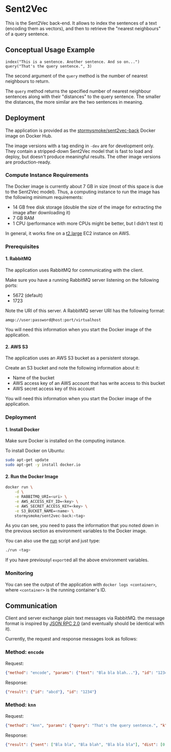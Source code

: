 # Sent2Vec

This is the Sent2Vec back-end. It allows to index the sentences of a text (encoding them as vectors), and then to retrieve the "nearest neighbours" of a query sentence.

## Conceptual Usage Example

~~~
index("This is a sentence. Another sentence. And so on...")
query("That's the query sentence.", 3)
~~~

The second argument of the `query` method is the number of nearest neighbours to return.

The `query` method returns the specified number of nearest neighbour sentences along with their "distances" to the query sentence. The smaller the distances, the more similar are the two sentences in meaning.

## Deployment

The application is provided as the [stormysmoke/sent2vec-back](https://hub.docker.com/r/stormysmoke/sent2vec-back/) Docker image on Docker Hub.

The image versions with a tag ending in `-dev` are for development only. They contain a stripped-down Sent2Vec model that is fast to load and deploy, but doesn't produce meaningful results. The other image versions are production-ready.

### Compute Instance Requirements

The Docker image is currently about 7 GB in size (most of this space is due to the Sent2Vec model). Thus, a computing instance to run the image has the following minimum requirements:

- 14 GB free disk storage (double the size of the image for extracting the image after downloading it)
- 7 GB RAM
- 1 CPU (performance with more CPUs might be better, but I didn't test it)

In general, it works fine on a [t2.large](https://aws.amazon.com/ec2/instance-types/t2/) EC2 instance on AWS.

### Prerequisites

#### 1. RabbitMQ

The application uses RabbitMQ for communicating with the client.

Make sure you have a running RabbitMQ server listening on the following ports:

- 5672 (default)
- 1723

Note the URI of this server. A RabbitMQ server URI has the following format:

~~~
amqp://user:password@host:port/virtualhost
~~~

You will need this information when you start the Docker image of the application.

#### 2. AWS S3

The application uses an AWS S3 bucket as a persistent storage.

Create an S3 bucket and note the following information about it:

- Name of the bucket
- AWS access key of an AWS account that has write access to this bucket
- AWS secret access key of this account

You will need this information when you start the Docker image of the application.

### Deployment

#### 1. Install Docker

Make sure Docker is installed on the computing instance.

To install Docker on Ubuntu:

~~~bash
sudo apt-get update
sudo apt-get -y install docker.io
~~~

#### 2. Run the Docker Image

~~~bash
docker run \
    -d \
    -e RABBITMQ_URI=<uri> \
    -e AWS_ACCESS_KEY_ID=<key> \
    -e AWS_SECRET_ACCESS_KEY=<key> \
    -e S3_BUCKET_NAME=<name> \
    stormysmoke/sent2vec-back:<tag>
~~~

As you can see, you need to pass the information that you noted down in the previous section as environment variables to the Docker image.

You can also use the [run](run) script and just type:

~~~bash
./run <tag>
~~~

If you have previousyl `export`ed all the above environment variables.

### Monitoring 

You can see the output of the application with `docker logs <container>`, where `<container>` is the running container's ID.

## Communication

Client and server exchange plain text messages via RabbitMQ. the message format is inspired by [JSON RPC 2.0](http://www.jsonrpc.org/specification) (and eventually should be identical with it). 

Currently, the request and response messages look as follows:

### Method: `encode`

Request:

~~~json
{"method": "encode", "params": {"text": "Bla bla blah..."}, "id": "1234"}
~~~

Response:

~~~json
{"result": {"id": "abcd"}, "id": "1234"}
~~~

### Method: `knn`

Request:

~~~json
{"method": "knn", "params": {"query": "That's the query sentence.", "k": 3, "id": "abcd"}, "id": "2345"}
~~~

Response:

~~~json
{"result": {"sent": ["Bla bla", "Bla blah", "Bla bla bla"], "dist": [0.84, 0.94, 1.04]}, "id": "2345"}
~~~
